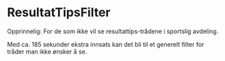# ResultatTipsFilter

Opprinnelig: For de som ikke vil se resultattips-trådene i sportslig avdeling.

Med ca. 185 sekunder ekstra innsats kan det bli til et generelt filter for tråder man ikke ønsker å se.